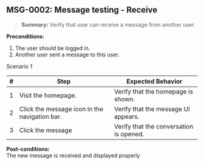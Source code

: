 ## **MSG-0002:** Message testing - Receive  

> **Summary:** Verify that user can receive a message from another user.  <br>

**Preconditions:** 
1. The user should be logged in. 
2. Another user sent a message to this user.
 

Scenario 1 

 | \# | Step | Expected Behavior | 
 |----|------|-------------------| 
 |  1 |   Visit the homepage.                             | Verify that the homepage is shown.   | 
 |  2 |  Click the message icon in the navigation bar.    | Verify that the message UI appears.   |  
 |  3 |   Click the message                               | Verify that the conversation is opened.   | 

**Post-conditions:**  
The new message is received and displayed properly

